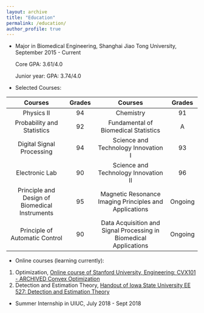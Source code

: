 ```yaml
---
layout: archive
title: "Education"
permalink: /education/
author_profile: true
---
```


- Major in Biomedical Engineering, Shanghai Jiao Tong University, September 2015 - Current

  Core GPA: 3.61/4.0

  Junior year: GPA: 3.74/4.0

- Selected Courses:

|Courses|Grades|Courses|Grades|
|:--:|:--:|:--:|:--:|
|Physics II|94|Chemistry|91|
|Probability and Statistics|92|Fundamental of Biomedical Statistics|A|
|Digital Signal Processing|94|Science and Technology Innovation I|93|
|Electronic Lab|90|Science and Technology Innovation II|96|
|Principle and Design of Biomedical Instruments|95|Magnetic Resonance Imaging Principles and Applications|Ongoing|
|Principle of Automatic Control|90|Data Acquisition and Signal Processing in Biomedical Applications|Ongoing|


- Online courses (learning currently): 
1. Optimization, [Online course of Stanford University, Engineering: CVX101 - ARCHIVED Convex Optimization](https://lagunita.stanford.edu/login?next=/courses/Engineering/CVX101/Winter2014/courseware/7206c57866504e83821d00b5d3f)
2. Detection and Estimation Theory, [Handout of Iowa State University EE 527: Detection and Estimation Theory](http://home.engineering.iastate.edu/~namrata/EE527_Spring08/#Handouts)


- Summer Internship in UIUC, July 2018 - Sept 2018
